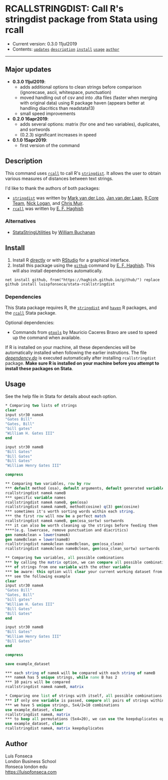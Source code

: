 # RCALLSTRINGDIST: Call R's stringdist package from Stata using rcall
- Current version: 0.3.0 11jul2019
- Contents: [`updates`](#updates) [`description`](#description) [`install`](#install) [`usage`](#usage)  [`author`](#author)

-----------

## Major updates
* **0.3.0 11jul2019**:
	- adds additional options to clean strings before comparison (ignorecase, ascii, whitespace, punctuation)
	- moved handling out of csv and into .dta files (faster when merging with original data) using R package haven (appears better at handling diacritics than readstata13)
	- small speed improvements
* **0.2.0 16apr2019**:
	- adds several options: matrix (for one and two variables), duplicates, and sortwords
	- (0.2.3) significant increases in speed 
* **0.1.0 15apr2019**:
	- first version of the command

## Description
This command uses [`rcall`](https://github.com/haghish/rcall) to call R's [`stringdist`](https://github.com/markvanderloo/stringdist). It allows the user to obtain various measures of distances between text strings.

I'd like to thank the authors of both packages:
* [`stringdist`](https://github.com/markvanderloo/stringdist) was written by [Mark van der Loo](https://github.com/markvanderloo), [Jan van der Laan](https://github.com/djvanderlaan), [R Core Team](https://www.r-project.org/contributors.html), [Nick Logan](https://github.com/ugexe), and [Chris Muir](https://github.com/ChrisMuir).
* [`rcall`](https://github.com/haghish) was written by [E. F. Haghish](http://www.haghish.com/)

### Alternatives
- [StataStringUtilities](https://github.com/wbuchanan/StataStringUtilities) by [William Buchanan](https://github.com/wbuchanan)

## Install

1. Install R [directly](https://cran.r-project.org/) or with [RStudio](https://www.rstudio.com/products/rstudio/download/) for a graphical interface.
2. Install this package using the [`github`](https://github.com/haghish/github) command by [E. F. Haghish](http://www.haghish.com/). This will also install dependencies automatically.

```
net install github, from("https://haghish.github.io/github/") replace
github install luispfonseca/stata-rcallstringdist
```

### Dependencies
This Stata package requires R, the [`stringdist`](https://github.com/markvanderloo/stringdist) and [`haven`](https://github.com/tidyverse/haven) R packages, and the [`rcall`](https://github.com/haghish/rcall) Stata package. 

Optional dependencies:
- Commands from [`gtools`](https://github.com/mcaceresb/stata-gtools) by Mauricio Caceres Bravo are used to speed up the command when available.

If R is installed on your machine, all these dependencies will be automatically installed when following the earlier instrutions. The file [_dependency.do_](https://github.com/luispfonseca/stata-rcallstringdist/blob/master/dependency.do) is executed automatically after installing `rcallstringdist` package. __Make sure R is installed on your machine before you attempt to install these packages on Stata__. 

## Usage
See the help file in Stata for details about each option.

``` stata
* Comparing two lists of strings
clear
input str30 nameA
"Gates Bill"
"Gates, Bill"
"bill gates"
"William H. Gates III"
end

input str30 nameB
"Bill Gates"
"Bill Gates"
"Bill Gates"
"William Henry Gates III"

compress

** Comparing two variables, row by row
*** default method (osa), default arguments, default generated variable name
rcallstringdist nameA nameB
*** specific variable names
rcallstringdist nameA nameB, gen(osa)
rcallstringdist nameA nameB, method(cosine) q(3) gen(cosine)
*** sometimes it's worth sorting words within each string. 
*** the first row will now be a perfect match
rcallstringdist nameA nameB, gen(osa_sortw) sortwords
*** it can also be worth cleaning up the strings before feeding them 
****(e.g. lowercase, remove punctuation and diacritics)
gen nameAclean = lower(nameA)
gen nameBclean = lower(nameB)
rcallstringdist nameAclean nameBclean, gen(osa_clean)
rcallstringdist nameAclean nameBclean, gen(osa_clean_sortw) sortwords

** Comparing two variables, all possible combinations
*** by calling the matrix option, we can compare all possible combinations 
*** of strings from one variable with the other variable
*** be aware: this option will clear your current working dataset from memory
*** see the following example
clear
input str30 nameA
"Gates Bill"
"Gates, Bill"
"bill gates"
"William H. Gates III"
"Bill Gates"
"Bill Gates"
end

input str30 nameB
"Bill Gates"
"William Henry Gates III"
"Bill Gates"
end

compress

save example_dataset

*** each string of nameA will be compared with each string of nameB
*** nameA has 5 unique strings, while name B has 2
*** 10 pairs will be compared
rcallstringdist nameA nameB, matrix

* Comparing one list of strings with itself, all possible combinations
*** if only one variable is passed, compare all pairs of strings within
*** we have 5 unique strings, 5x4/2=10 combinations
use example_dataset, clear
rcallstringdist nameA, matrix
*** to keep all permutations (5x4=20), we can use the keepduplicates option
use example_dataset, clear
rcallstringdist nameA, matrix keepduplicates
```
## Author
Luís Fonseca
<br>London Business School
<br>lfonseca london edu
<br>https://luispfonseca.com
